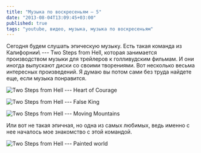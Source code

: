 ```yaml
---
title: "Музыка по воскресеньям — 5"
date: "2013-08-04T13:09:45+03:00"
published: true
tags: "youtube, видео, музыка, музыка по воскресеньям"
---
```


Сегодня будем слушать эпическую музыку. Есть такая команда из Калифорнии\ --- Two Steps from Hell, которая занимается
производством музыки для трейлеров к голливудским фильмам. И они иногда выпускают диски со своими творениями.
Вот несколько весьма интересных произведений. Я думаю вы потом сами без труда найдете еще, если музыка понравится.

![Two Steps from Hell --- Heart of Courage](http://www.youtube.com/watch?v=LRLdhFVzqt4)

![Two Steps from Hell --- False King](http://www.youtube.com/watch?v=WZz9mvCcyPk)

![Two Steps from Hell --- Moving Mountains](http://www.youtube.com/watch?v=bjlBCAx6330)

Или вот не такая эпичная, но одна из самых любимых, ведь именно с нее началось мое знакомство с этой командой.

![Two Steps from Hell --- Painted world](http://www.youtube.com/watch?v=qonslJnjzWM)

